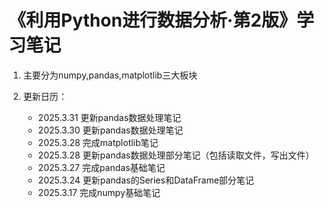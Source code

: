 # 《利用Python进行数据分析·第2版》学习笔记
1. 主要分为numpy,pandas,matplotlib三大板块
2. 更新日历：
   
   * 2025.3.31 更新pandas数据处理笔记
   * 2025.3.30 更新pandas数据处理笔记
   * 2025.3.28 完成matplotlib笔记
   * 2025.3.28 更新pandas数据处理部分笔记（包括读取文件，写出文件）
   * 2025.3.27 完成pandas基础笔记
   * 2025.3.24 更新pandas的Series和DataFrame部分笔记
   * 2025.3.17 完成numpy基础笔记